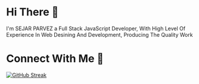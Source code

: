 # Hi There 👋

I'm SEJAR PARVEZ a Full Stack JavaScript Developer, 
With High Level Of Experience In Web Desining And Development, Producing The Quality Work

# Connect With Me 📨

[![GitHub Streak](http://github-readme-streak-stats.herokuapp.com?user=sejarparvez&theme=github-green-purple&mode=weekly&currStreakNum=56FF16&fire=FF0000&currStreakLabel=2298FF&dates=FFFFFF&stroke=1EFF00&border=00FF10&sideLabels=24B7FF)](https://git.io/streak-stats)
